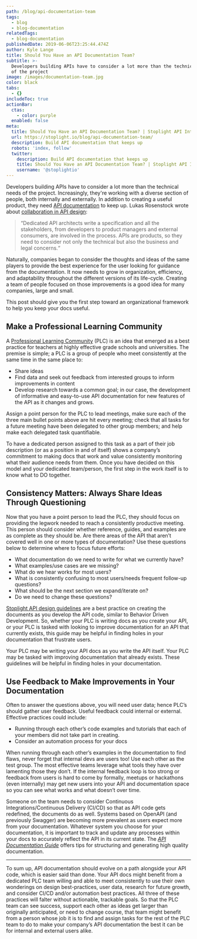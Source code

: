 ```yaml
---
path: /blog/api-documentation-team
tags:
  - blog
  - blog-documentation
relatedTags:
  - blog-documentation
publishedDate: 2019-06-06T23:25:44.474Z
author: Kyle Lange
title: Should You Have an API Documentation Team?
subtitle: >-
  Developers building APIs have to consider a lot more than the technical needs
  of the project
image: /images/documentation-team.jpg
color: black
tabs:
  - {}
includeToc: true
actionBar:
  ctas:
    - color: purple
  enabled: false
meta:
  title: Should You Have an API Documentation Team? | Stoplight API Intersection
  url: https://stoplight.io/blog/api-documentation-team/
  description: Build API documentation that keeps up
  robots: 'index, follow'
  twitter:
    description: Build API documentation that keeps up
    title: Should You Have an API Documentation Team? | Stoplight API Intersection
    username: '@stoplightio'
---
```


Developers building APIs have to consider a lot more than the technical needs of the project. Increasingly, they're working with a diverse section of people, both internally and externally. In addition to creating a useful product, they need [API documentation](https://stoplight.io/documentation/) to keep up. Lukas Rosenstock wrote about [collaboration in API design](https://stoplight.io/blog/openapi-and-design-first-principles-96e7c4b2aec1/):

> “Dedicated API architects write a specification and all the stakeholders, from developers to product managers and external consumers, are involved in the process. APIs are products, so they need to consider not only the technical but also the business and legal concerns.“

Naturally, companies began to consider the thoughts and ideas of the same players to provide the best experience for the user looking for guidance from the documentation. It now needs to grow in organization, efficiency, and adaptability throughout the different versions of its life-cycle. Creating a team of people focused on those improvements is a good idea for many companies, large and small.

This post should give you the first step toward an organizational framework to help you keep your docs useful.

## Make a Professional Learning Community

A [Professional Learning Community](https://sites.google.com/site/proflearncommunities/) (PLC) is an idea that emerged as a best practice for teachers at highly effective grade schools and universities. The premise is simple; a PLC is a group of people who meet consistently at the same time in the same place to:

- Share ideas
- Find data and seek out feedback from interested groups to inform improvements in content
- Develop research towards a common goal; in our case, the development of informative and easy-to-use API documentation for new features of the API as it changes and grows.

Assign a point person for the PLC to lead meetings, make sure each of the three main bullet points above are hit every meeting; check that all tasks for a future meeting have been delegated to other group members; and help make each delegated task quantifiable.

To have a dedicated person assigned to this task as a part of their job description (or as a position in and of itself) shows a company’s commitment to making docs that work and value consistently monitoring what their audience needs from them. Once you have decided on this model and your dedicated team/person, the first step in the work itself is to know what to DO together.

## Consistency Matters: Always Share Ideas Through Questioning

Now that you have a point person to lead the PLC, they should focus on providing the legwork needed to reach a consistently productive meeting. This person should consider whether reference, guides, and examples are as complete as they should be. Are there areas of the API that aren’t covered well in one or more types of documentation? Use these questions below to determine where to focus future efforts:

- What documentation do we need to write for what we currently have?
- What examples/use cases are we missing?
- What do we hear works for most users?
- What is consistently confusing to most users/needs frequent follow-up questions?
- What should be the next section we expand/iterate on?
- Do we need to change these questions?

[Stoplight API design guidelines](https://stoplight.io/api-design-guide/basics/) are a best practice on creating the documents as you develop the API code, similar to Behavior Driven Development. So, whether your PLC is writing docs as you create your API, or your PLC is tasked with looking to improve documentation for an API that currently exists, this guide may be helpful in finding holes in your documentation that frustrate users.

Your PLC may be writing your API docs as you write the API itself. Your PLC may be tasked with improving documentation that already exists. These guidelines will be helpful in finding holes in your documentation.

## Use Feedback to Make Improvements in Your Documentation

Often to answer the questions above, you will need user data; hence PLC’s should gather user feedback. Useful feedback could internal or external. Effective practices could include:

- Running through each other’s code examples and tutorials that each of your members did not take part in creating.
- Consider an automation process for your docs

When running through each other’s examples in the documentation to find flaws, never forget that internal devs are users too! Use each other as the test group. The most effective teams leverage what tools they have over lamenting those they don’t. If the internal feedback loop is too strong or feedback from users is hard to come by formally, meetups or hackathons (even internally) may get new users into your API and documentation space so you can see what works and what doesn’t over time.

Someone on the team needs to consider Continuous Integrations/Continuous Delivery (CI/CD) so that as API code gets redefined, the documents do as well. Systems based on OpenAPI (and previously Swagger) are becoming more prevalent as users expect more from your documentation. Whatever system you choose for your documentation, it is important to track and update any processes within your docs to accurately reflect the API in its current state. The _[API Documentation Guide](https://stoplight.io/api-documentation-guide/basics/)_ offers tips for structuring and generating high quality documentation.

---

To sum up, API documentation should evolve on a path alongside your API code, which is easier said than done. Your API docs might benefit from a dedicated PLC team willing and able to meet consistently to use their own wonderings on design best-practices, user data, research for future growth, and consider CI/CD and/or automation best practices. All three of these practices will falter without actionable, trackable goals. So that the PLC team can see success, support each other as ideas get larger than originally anticipated, or need to change course, that team might benefit from a person whose job it is to find and assign tasks for the rest of the PLC team to do to make your company’s API documentation the best it can be for internal and external users alike.
